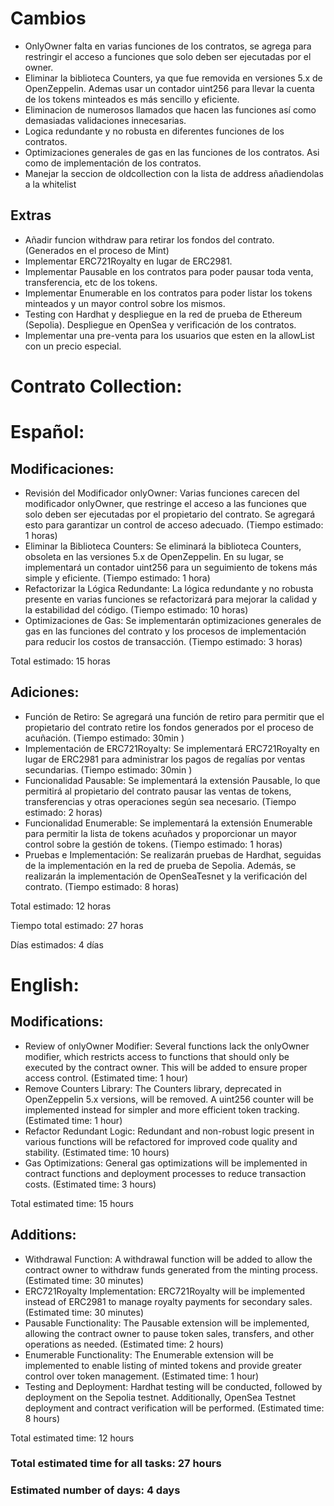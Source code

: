 # Cambios

- OnlyOwner falta en varias funciones de los contratos, se agrega para restringir el acceso a funciones que solo deben ser ejecutadas por el owner.
- Eliminar la biblioteca Counters, ya que fue removida en versiones 5.x de OpenZeppelin. Ademas usar un contador uint256 para llevar la cuenta de los tokens minteados es más sencillo y eficiente.
- Eliminacion de numerosos llamados que hacen las funciones así como demasiadas validaciones innecesarias.
- Logica redundante y no robusta en diferentes funciones de los contratos.
- Optimizaciones generales de gas en las funciones de los contratos. Asi como de implementación de los contratos.
- Manejar la seccion de oldcollection con la lista de address añadiendolas a la whitelist

## Extras

- Añadir funcion withdraw para retirar los fondos del contrato. (Generados en el proceso de Mint)
- Implementar ERC721Royalty en lugar de ERC2981.
- Implementar Pausable en los contratos para poder pausar toda venta, transferencia, etc de los tokens.
- Implementar Enumerable en los contratos para poder listar los tokens minteados y un mayor control sobre los mismos.
- Testing con Hardhat y despliegue en la red de prueba de Ethereum (Sepolia). Despliegue en OpenSea y verificación de los contratos.
- Implementar una pre-venta para los usuarios que esten en la allowList con un precio especial.

# Contrato Collection:

# Español:

## Modificaciones:

- Revisión del Modificador onlyOwner: Varias funciones carecen del modificador onlyOwner, que restringe el acceso a las funciones que solo deben ser ejecutadas por el propietario del contrato. Se agregará esto para garantizar un control de acceso adecuado. (Tiempo estimado: 1 horas)
- Eliminar la Biblioteca Counters: Se eliminará la biblioteca Counters, obsoleta en las versiones 5.x de OpenZeppelin. En su lugar, se implementará un contador uint256 para un seguimiento de tokens más simple y eficiente. (Tiempo estimado: 1 hora)
- Refactorizar la Lógica Redundante: La lógica redundante y no robusta presente en varias funciones se refactorizará para mejorar la calidad y la estabilidad del código. (Tiempo estimado: 10 horas)
- Optimizaciones de Gas: Se implementarán optimizaciones generales de gas en las funciones del contrato y los procesos de implementación para reducir los costos de transacción. (Tiempo estimado: 3 horas)

Total estimado: 15 horas

## Adiciones:

- Función de Retiro: Se agregará una función de retiro para permitir que el propietario del contrato retire los fondos generados por el proceso de acuñación. (Tiempo estimado: 30min )
- Implementación de ERC721Royalty: Se implementará ERC721Royalty en lugar de ERC2981 para administrar los pagos de regalías por ventas secundarias. (Tiempo estimado: 30min )
- Funcionalidad Pausable: Se implementará la extensión Pausable, lo que permitirá al propietario del contrato pausar las ventas de tokens, transferencias y otras operaciones según sea necesario. (Tiempo estimado: 2 horas)
- Funcionalidad Enumerable: Se implementará la extensión Enumerable para permitir la lista de tokens acuñados y proporcionar un mayor control sobre la gestión de tokens. (Tiempo estimado: 1 horas)
- Pruebas e Implementación: Se realizarán pruebas de Hardhat, seguidas de la implementación en la red de prueba de Sepolia. Además, se realizarán la implementación de OpenSeaTesnet y la verificación del contrato. (Tiempo estimado: 8 horas)

Total estimado: 12 horas

Tiempo total estimado: 27 horas

Días estimados: 4 días

# English:

## Modifications:

- Review of onlyOwner Modifier: Several functions lack the onlyOwner modifier, which restricts access to functions that should only be executed by the contract owner. This will be added to ensure proper access control. (Estimated time: 1 hour)
- Remove Counters Library: The Counters library, deprecated in OpenZeppelin 5.x versions, will be removed. A uint256 counter will be implemented instead for simpler and more efficient token tracking. (Estimated time: 1 hour)
- Refactor Redundant Logic: Redundant and non-robust logic present in various functions will be refactored for improved code quality and stability. (Estimated time: 10 hours)
- Gas Optimizations: General gas optimizations will be implemented in contract functions and deployment processes to reduce transaction costs. (Estimated time: 3 hours)

Total estimated time: 15 hours

## Additions:

- Withdrawal Function: A withdrawal function will be added to allow the contract owner to withdraw funds generated from the minting process. (Estimated time: 30 minutes)
- ERC721Royalty Implementation: ERC721Royalty will be implemented instead of ERC2981 to manage royalty payments for secondary sales. (Estimated time: 30 minutes)
- Pausable Functionality: The Pausable extension will be implemented, allowing the contract owner to pause token sales, transfers, and other operations as needed. (Estimated time: 2 hours)
- Enumerable Functionality: The Enumerable extension will be implemented to enable listing of minted tokens and provide greater control over token management. (Estimated time: 1 hour)
- Testing and Deployment: Hardhat testing will be conducted, followed by deployment on the Sepolia testnet. Additionally, OpenSea Testnet deployment and contract verification will be performed. (Estimated time: 8 hours)

Total estimated time: 12 hours

### Total estimated time for all tasks: 27 hours

### Estimated number of days: 4 days
